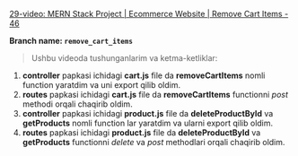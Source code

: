 [29-video: MERN Stack Project | Ecommerce Website | Remove Cart Items - 46
](https://youtu.be/TQ-o6NIdWAQ)

**Branch name: `remove_cart_items`**

> Ushbu videoda tushunganlarim va ketma-ketliklar:
1. **controller** papkasi ichidagi **cart.js** file da **removeCartItems** nomli function yaratdim va uni export qilib oldim.
2. **routes** papkasi ichidagi **cart.js** file da **removeCartItems** functionni *post* methodi orqali chaqirib oldim.
3. **controller** papkasi ichidagi **product.js** file da **deleteProductById** va **getProducts** nomli function lar yaratdim va ularni export qilib oldim.
4. **routes** papkasi ichidagi **product.js** file da **deleteProductById** va **getProducts** functionni *delete* va *post* methodlari orqali chaqirib oldim.